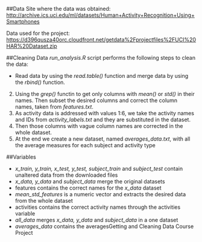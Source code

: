##Data
Site where the data was obtained:
http://archive.ics.uci.edu/ml/datasets/Human+Activity+Recognition+Using+Smartphones

Data used for the project:
https://d396qusza40orc.cloudfront.net/getdata%2Fprojectfiles%2FUCI%20HAR%20Dataset.zip

##Cleaning Data
*run_analysis.R* script performs the following steps to clean the data:

* Read data by using the *read.table()* function and merge data by using the *rbind()* function. 
2. Using the *grep()* functin to get only columns with *mean()* or *std()* in their names. Then subset the desired columns and 
correct the column names, taken from *features.txt*.
3. As activity data is addressed with values 1:6, we take the activity names and IDs from *activity_labels.txt*
and they are substituted in the dataset.
4. Then those columns with vague column names are corrected in the whole dataset.
5. At the end we create a new dataset, named *averages_data.txt*, with all the average measures for each subject and activity type 

##Variables
* *x_train, y_train, x_test, y_test, subject_train* and *subject_test* contain unaltered data from the downloaded files
* *x_data, y_data* and *subject_data* merge the original datasets
* features contains the correct names for the *x_data* dataset
* *mean_std_features* is a numeric vector and extracts the desired data from the whole dataset
* activities contains the correct activity names through the activities variable
* *all_data* merges *x_data, y_data* and *subject_data* in a one dataset
* *averages_data* contains the averagesGetting and Cleaning Data Course Project
